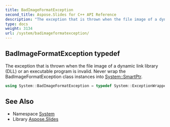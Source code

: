 ```yaml
---
title: BadImageFormatException
second_title: Aspose.Slides for C++ API Reference
description: "The exception that is thrown when the file image of a dynamic link library (DLL) or an executable program is invalid. Never wrap the BadImageFormatException class instances into System::SmartPtr."
type: docs
weight: 3134
url: /system/badimageformatexception/
---
```

## BadImageFormatException typedef


The exception that is thrown when the file image of a dynamic link library (DLL) or an executable program is invalid. Never wrap the BadImageFormatException class instances into [System::SmartPtr](../smartptr/).

```cpp
using System::BadImageFormatException = typedef System::ExceptionWrapper<Details_BadImageFormatException>
```

## See Also

* Namespace [System](../)
* Library [Aspose.Slides](../../)